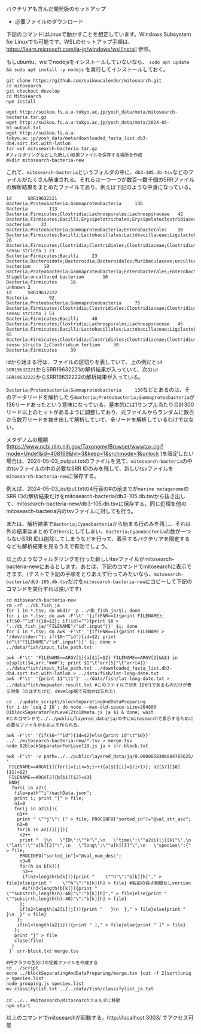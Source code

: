 バクテリアも含んだ開発版のセットアップ

- 必要ファイルのダウンロード

下記のコマンドはLinuxで動かすことを想定しています。Windows Subsystem for Linuxでも可能です。WSLのセットアップ手順は、https://learn.microsoft.com/ja-jp/windows/wsl/install 参照。

もしubuntu、wslでnodejsをインストールしていないなら、
`sudo apt update && sudo apt install -y nodejs`
を実行してインストールしておく。

```
git clone https://github.com/suikoucalender/mitosearch.git
cd mitosearch
git checkout develop
cd Mitosearch
npm install

wget http://suikou.fs.a.u-tokyo.ac.jp/yosh_data/meta/mitosearch-bacteria.tar.gz
wget http://suikou.fs.a.u-tokyo.ac.jp/yosh_data/meta/2024-05-03_output.txt
wget http://suikou.fs.a.u-tokyo.ac.jp/yosh_data/meta/downloaded_fasta_list.db3-db4.sort.txt.with-latlon
tar vxf mitosearch-bacteria.tar.gz
#フィルタリングなどした新しい結果ファイルを保存する場所を作成
mkdir mitosearch-bacteria-new
```

これで、`mitosearch-bacteria`というフォルダの中に、`db3-105.db.tsv`などのファイルがたくさん解凍される。それらは一つ一つが数百～数千個のSRRファイルの解析結果をまとめたファイルであり、例えば下記のような中身になっている。

```
id      SRR19632221
Bacteria;Proteobacteria;Gammaproteobacteria     136
Bacteria        113
Bacteria;Firmicutes;Clostridia;Lachnospirales;Lachnospiraceae   42
Bacteria;Firmicutes;Bacilli;Erysipelotrichales;Erysipelatoclostridiaceae;Erysipelatoclostridium;uncultured bacterium    33
Bacteria;Proteobacteria;Gammaproteobacteria;Enterobacterales    30
Bacteria;Firmicutes;Bacilli;Lactobacillales;Lactobacillaceae;Ligilactobacillus  26
Bacteria;Firmicutes;Clostridia;Clostridiales;Clostridiaceae;Clostridium sensu stricto 1 23
Bacteria;Firmicutes;Bacilli     23
Bacteria;Bacteroidota;Bacteroidia;Bacteroidales;Muribaculaceae;uncultured bacterium     19
Bacteria;Proteobacteria;Gammaproteobacteria;Enterobacterales;Enterobacteriaceae;Escherichia-Shigella;uncultured bacterium       16
Bacteria;Firmicutes     16
unknown 2
id      SRR19632222
Bacteria        92
Bacteria;Proteobacteria;Gammaproteobacteria     75
Bacteria;Firmicutes;Clostridia;Clostridiales;Clostridiaceae;Clostridium sensu stricto 1 51
Bacteria;Firmicutes;Bacilli     48
Bacteria;Firmicutes;Clostridia;Lachnospirales;Lachnospiraceae   45
Bacteria;Firmicutes;Bacilli;Lactobacillales;Lactobacillaceae;Ligilactobacillus  45
Bacteria;Firmicutes;Clostridia;Clostridiales;Clostridiaceae;Clostridium sensu stricto 1;Clostridium tertium     30
Bacteria;Firmicutes     30
```

idから始まる行は、ファイルの区切りを表していて、上の例だと`id      SRR19632221`からSRR19632221の解析結果が入っていて、次の`id      SRR19632222`からSRR19632222の解析結果が入っている。

`Bacteria;Proteobacteria;Gammaproteobacteria     136`などとあるのは、そのデータリードを解析したら`Bacteria;Proteobacteria;Gammaproteobacteria`が136リードあったという意味になっている。基本的には1サンプル当たり合計300リード以上のヒットがあるように調整しており、元ファイルからランダムに数百から数万リードを抜き出して解析していて、全リードを解析しているわけではない。

メタゲノムの種類(https://www.ncbi.nlm.nih.gov/Taxonomy/Browser/wwwtax.cgi?mode=Undef&id=408169&lvl=3&keep=1&srchmode=1&unlock )を限定したい場合は、2024-05-03_output.txtのファイルを見て、`mitosearch-bacteria`の中のtsvファイルの中の必要なSRR IDのみを残して、新しいtsvファイルを`mitosearch-bacteria-new`に保存する。

例えば、2024-05-03_output.txtの4行目の#の前までが`marine metagenome`のSRR IDの解析結果だけをmitosearch-bacteria/db3-105.db.tsvから抜き出して、mitosearch-bacteria-new/db3-105.db.tsvに保存する。同じ処理を他のmitosearch-bacteria内のtsvファイルに対しても行う。

または、解析結果で`Bacteria;Cyanobacteria`から始まる行のみを残し、それ以外の結果はまとめて`Others`にしてしまい、`Bacteria;Cyanobacteria`の数が一つもないSRR IDは削除してしまうなどを行って、着目するバクテリアを限定するなども解析結果を見るうえで有効でしょう。

以上のようなフィルタリングを行った新しいtsvファイルがmitosearch-bacteria-newにあるとします。あとは、下記のコマンドでmitosearchに表示できます。(テストで下記の手順をとりあえず行ってみたいなら、`mitosearch-bacteria/db3-105.db.tsv`だけを`mitosearch-bacteria-new`にコピーして下記のコマンドを実行すれば良いです)

```
cd mitosearch-bacteria-new
rm -rf ../db_fish_ja
for i in *.tsv; do mkdir -p ../db_fish_ja/$i; done
for i in *.tsv; do awk -F'\t' '{if(FNR==1){print FILENAME}; if($0~"^id"){id=$2}; if(id!=""){print $0 > "../db_fish_ja/"FILENAME"/"id".input"}}' $i; done
for i in *.tsv; do awk -F'\t' '{if(FNR==1){print FILENAME > "/dev/stderr"}; if($0~"^id"){id=$2; print id"\t"FILENAME"/"id".input"}}' $i; done > ../data/fish/input_file_path.txt

awk -F'\t' 'FILENAME==ARGV[1]{a[$1]=$2} FILENAME==ARGV[2]&&$1 in a{split($4,arr,"###"); print $1"\t"arr[5]"\t"arr[4]}' ../data/fish/input_file_path.txt ../downloaded_fasta_list.db3-db4.sort.txt.with-latlon > ../data/fish/lat-long-date.txt
awk -F'\t' '{print $1"\t1"}' ../data/fish/lat-long-date.txt > ../data/fish/mapwater.result.txt #このファイルでSRR IDが1であるものだけが表示対象（のはずだけど、develop版で有効かは忘れた）

cd ../update_scripts/blockSeparatingAndDataPreparing
for i in `seq 2 18`; do node --max-old-space-size=204800 01blockSeparatorForLevel2to18meta.js ja $i & done; wait
#このコマンドで../../public/layered_data/ja/の中にmitosearchで表示するために必要なファイルがおおよそ作られる。

awk -F'\t' '{if($0~"^id"){id=$2}else{print id"\t"$0}}' ../../mitosearch-bacteria-new/*.tsv > merge.tsv
node 02blockSeparatorForLevel18.js ja > srr-block.txt

awk -F'\t' -v path=../../public/layered_data/ja/0.0000858306884765625/ '
 FILENAME==ARGV[1]{for(i=1;i<=5;i++){a[$1][i]=$(i+1)}; a2[$7][$8][$1]=$2}
 FILENAME==ARGV[2]{b[$1][$2]=$3}
 END{
  for(i in a2){
   file=path""i"/eachData.json";
   print i; print "{" > file;
   n1=0
   for(j in a2[i]){
    n1++
    print " \""j"\": [" > file; PROCINFO["sorted_in"]="@val_str_asc";
    n2=0
    for(k in a2[i][j]){
     n2++
     print "  {\n   \"ID\":\""k"\",\n   \"time\":\""a2[i][j][k]"\",\n   \"lat\":\""a[k][2]"\",\n   \"long\":\""a[k][3]"\",\n   \"species\":{" > file;
     PROCINFO["sorted_in"]="@val_num_desc";
     n3=0
     for(h in b[k]){
      n3++
      if(n3<length(b[k])){print "    \""h"\":"b[k][h]"," > file}else{print "    \""h"\":"b[k][h] > file} #名前の長さ制限なしversion
      #if(n3<length(b[k])){print "    \""substr(h,length(h)-40)"\":"b[k][h]"," > file}else{print "    \""substr(h,length(h)-40)"\":"b[k][h] > file}
     };
     if(n2<length(a2[i][j])){print "   }\n  }," > file}else{print "   }\n  }" > file}
    };
    if(n1<length(a2[i])){print " ]," > file}else{print " ]" > file}
   };
   print "}" > file
   close(file)
  }
 }' srr-block.txt merge.tsv

#円グラフの色分けの定義ファイルを作成する
cd ../script
more ../blockSeparatingAndDataPreparing/merge.tsv |cut -f 2|sort|uniq > species.list
node grouping.js species.list
mv classifylist.txt ../../data/fish/classifylist_ja.txt

cd ../.. #mitosearch/Mitosearchフォルダに移動
npm start
```

以上のコマンドでmitosearchが起動する。http://localhost:3003/ でアクセス可能
